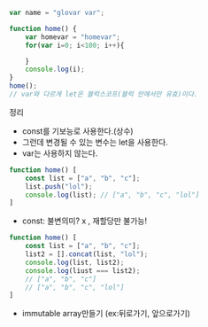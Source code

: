 ```js
var name = "glovar var";

function home() {
	var homevar = "homevar";
	for(var i=0; i<100; i++){

	}
	console.log(i);
}
home();
// var와 다르게 let은 블럭스코프(블럭 안에서만 유효)이다.
```
정리
- const를 기보능로 사용한다.(상수)
- 그런데 변경될 수 있는 변수는 let을 사용한다.
- var는 사용하지 않는다.

```js
function home() [
	const list = ["a", "b", "c"];
	list.push("lol");
	console.log(list); // ["a", "b", "c", "lol"]
]
```
- const: 불변의미? x , 재할당만 불가능!

```js
function home() [
	const list = ["a", "b", "c"];
	list2 = [].concat(list, "lol");
	console.log(list, list2);
	console.log(liust === list2); 
	// ["a", "b", "c"]
	// ["a", "b", "c", "lol"]
]
```
- immutable array만들기 (ex:뒤로가기, 앞으로가기)
